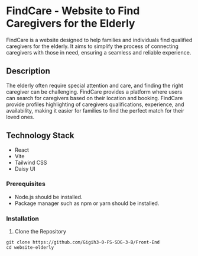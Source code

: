 # FindCare - Website to Find Caregivers for the Elderly

FindCare is a website designed to help families and individuals find qualified caregivers for the elderly. It aims to simplify the process of connecting caregivers with those in need, ensuring a seamless and reliable experience.

## Description
The elderly often require special attention and care, and finding the right caregiver can be challenging. FindCare provides a platform where users can search for caregivers based on their location and booking. FindCare provide profiles highlighting of caregivers qualifications, experience, and availability, making it easier for families to find the perfect match for their loved ones.

## Technology Stack
- React
- Vite
- Tailwind CSS
- Daisy UI

### Prerequisites

- Node.js should be installed.
- Package manager such as npm or yarn should be installed.

### Installation
1. Clone the Repository
```
git clone https://github.com/Gigih3-0-FS-SDG-3-B/Front-End
cd website-elderly
```
